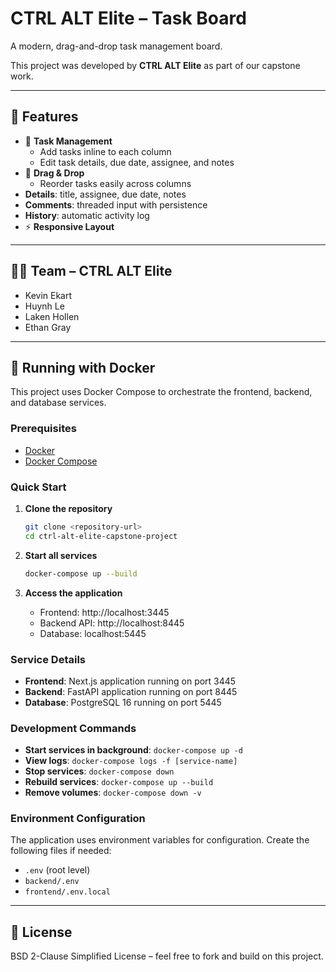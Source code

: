 # CTRL ALT Elite – Task Board

A modern, drag-and-drop task management board.

This project was developed by **CTRL ALT Elite** as part of our capstone work.

---

## 🚀 Features

* 📌 **Task Management**
  * Add tasks inline to each column
  * Edit task details, due date, assignee, and notes
* 🔀 **Drag & Drop**
  * Reorder tasks easily across columns
* **Details**: title, assignee, due date, notes
* **Comments**: threaded input with persistence
* **History**: automatic activity log
* ⚡ **Responsive Layout**

---

## 👨‍💻 Team – CTRL ALT Elite

* Kevin Ekart
* Huynh Le
* Laken Hollen
* Ethan Gray

---

## 🐳 Running with Docker

This project uses Docker Compose to orchestrate the frontend, backend, and database services.

### Prerequisites

- [Docker](https://docs.docker.com/get-docker/)
- [Docker Compose](https://docs.docker.com/compose/install/)

### Quick Start

1. **Clone the repository**
   ```bash
   git clone <repository-url>
   cd ctrl-alt-elite-capstone-project
   ```

2. **Start all services**
   ```bash
   docker-compose up --build
   ```

3. **Access the application**
   - Frontend: http://localhost:3445
   - Backend API: http://localhost:8445
   - Database: localhost:5445

### Service Details

- **Frontend**: Next.js application running on port 3445
- **Backend**: FastAPI application running on port 8445
- **Database**: PostgreSQL 16 running on port 5445

### Development Commands

- **Start services in background**: `docker-compose up -d`
- **View logs**: `docker-compose logs -f [service-name]`
- **Stop services**: `docker-compose down`
- **Rebuild services**: `docker-compose up --build`
- **Remove volumes**: `docker-compose down -v`

### Environment Configuration

The application uses environment variables for configuration. Create the following files if needed:

- `.env` (root level)
- `backend/.env`
- `frontend/.env.local`

---

## 📜 License

BSD 2-Clause Simplified License – feel free to fork and build on this project.
